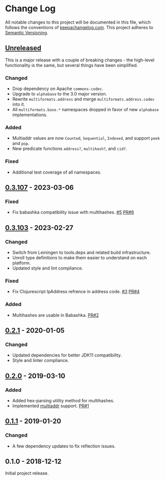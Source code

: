 Change Log
==========

All notable changes to this project will be documented in this file, which
follows the conventions of [keepachangelog.com](http://keepachangelog.com/).
This project adheres to [Semantic Versioning](http://semver.org/).


## [Unreleased]

This is a major release with a couple of breaking changes - the high-level
functionality is the same, but several things have been simplified.

### Changed
- Drop dependency on Apache `commons-codec`.
- Upgrade to `alphabase` to the 3.0 major version.
- Rewrite `multiformats.address` and merge `multiformats.address.codec` into it.
- All `multiformats.base.*` namespaces dropped in favor of new `alphabase` implementations.

### Added
- Multiaddr values are now `Counted`, `Sequential`, `Indexed`, and support `peek` and `pop`.
- New predicate functions `address?`, `multihash?`, and `cid?`.

### Fixed
- Additional test coverage of all namespaces.


## [0.3.107] - 2023-03-06

### Fixed
- Fix babashka compatibility issue with multihashes.
  [#5](https://github.com/greglook/clj-multiformats/issues/5)
  [PR#6](https://github.com/greglook/clj-multiformats/pull/6)


## [0.3.103] - 2023-02-27

### Changed
- Switch from Leiningen to tools.deps and related build infrastructure.
- Unroll type definitions to make them easier to understand on each platform.
- Updated style and lint compliance.

### Fixed
- Fix Clojurescript IpAddress refrence in address code.
  [#3](https://github.com/greglook/clj-multiformats/issues/3)
  [PR#4](https://github.com/greglook/clj-multiformats/pull/4)

### Added
- Multihashes are usable in Babashka.
  [PR#2](https://github.com/greglook/clj-multiformats/pull/2)


## [0.2.1] - 2020-01-05

### Changed
- Updated dependencies for better JDK11 compatibility.
- Style and linter compliance.


## [0.2.0] - 2019-03-10

### Added
- Added hex-parsing utility method for multihashes.
- Implemented [multiaddr](https://github.com/multiformats/multiaddr) support.
  [PR#1](https://github.com/greglook/clj-multiformats/pull/1)


## [0.1.1] - 2019-01-20

### Changed
- A few dependency updates to fix reflection issues.


## 0.1.0 - 2018-12-12

Initial project release.


[Unreleased]: https://github.com/greglook/clj-multiformats/compare/0.3.107...HEAD
[0.3.107]: https://github.com/greglook/clj-multiformats/compare/0.3.103...0.3.107
[0.3.103]: https://github.com/greglook/clj-multiformats/compare/0.2.1...0.3.103
[0.2.1]: https://github.com/greglook/clj-multiformats/compare/0.2.0...0.2.1
[0.2.0]: https://github.com/greglook/clj-multiformats/compare/0.1.1...0.2.0
[0.1.1]: https://github.com/greglook/clj-multiformats/compare/0.1.0...0.1.1
